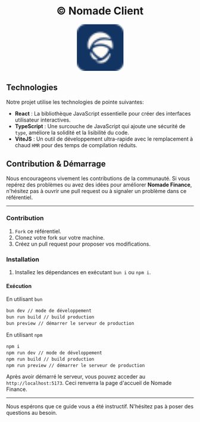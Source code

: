 <h1 align="center">&copy; Nomade Client</h1>

<div align="center">
  <img src="./src/assets/nomade-badge.svg" width="125" height="125" alt="badge-nomade">
</div>

## Technologies

Notre projet utilise les technologies de pointe suivantes:

- **React** : La bibliothèque JavaScript essentielle pour créer des interfaces utilisateur interactives.
- **TypeScript** : Une surcouche de JavaScript qui ajoute une sécurité de `type`, améliore la solidité et la lisibilité du code.
- **ViteJS** : Un outil de développement ultra-rapide avec le remplacement à chaud `HMR` pour des temps de compilation réduits.

## Contribution & Démarrage

Nous encourageons vivement les contributions de la communauté. Si vous repérez des problèmes ou avez des idées pour améliorer **Nomade Finance**, n'hésitez pas à ouvrir une pull request ou à signaler un problème dans ce référentiel.

---

### Contribution

1. `Fork` ce référentiel.
2. Clonez votre fork sur votre machine.
3. Créez un pull request pour proposer vos modifications.

### Installation

1. Installez les dépendances en exécutant `bun i` ou `npm i`.

#### Exécution

En utilisant `bun`

```bash
bun dev // mode de développement
bun run build // build production
bun preview // démarrer le serveur de production
```

En utilisant `npm`

```bash
npm i
npm run dev // mode de développement
npm run build // build production
npm run preview // démarrer le serveur de production
```

Après avoir démarré le serveur, vous pouvez acceder au `http://localhost:5173`.
Ceci renverra la page d'accueil de Nomade Finance.

---

Nous espérons que ce guide vous a été instructif. N'hésitez pas à poser des questions au besoin.
